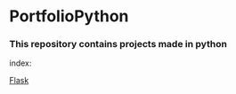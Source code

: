 # PortfolioPython

### This repository contains projects made in python

<p>index:</p>
<p><a href="https://github.com/DeividManfre/PortfolioPython/tree/main/Flask" >Flask</a></p>
